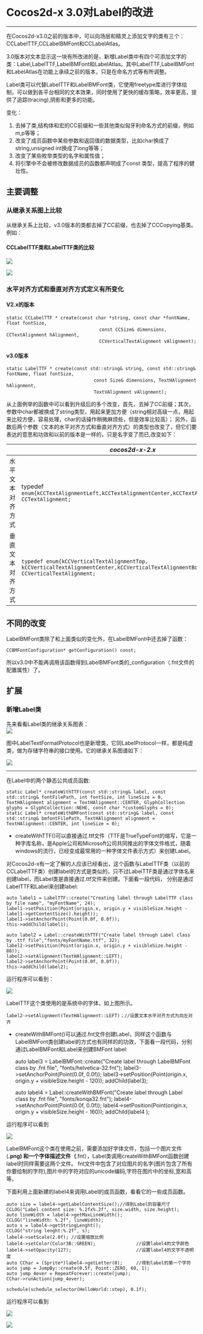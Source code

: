 # Cocos2d-x 3.0对Label的改进

-------------


在Cocos2d-x3.0之前的版本中，可以向场层和精灵上添加文字的类有三个：CCLabelTTF,CCLabelBMFont和CCLabelAtlas。

3.0版本对文本显示这一块有所改进的是，新增Label类中有四个可添加文字的类：Label,LabelTTF,LabelBMFont和LabelAtlas。其中LabelTTF,LabelBMFont和LabelAtlas在功能上承续之前的版本，只是在命名方式等有所调整。

Label类可以代替LabelTTF和LabelBMFont类，它使用freetype库进行字体绘制，可以做到各平台相同的文本效果，同时使用了更快的缓存策略，效率更高，提供了追踪(tracing),阴影和更多的功能。

变化：

1. 去掉了类,结构体和宏的CC前缀和一些其他类似匈牙利命名方式的前缀，例如m,p等等；
2. 改变了成员函数中某些参数和返回值的数据类型，比如char换成了string,unsigned int换成了long等等；
3. 改变了某些枚举类型的名字和属性值；
4. 将引擎中不会被修改数据成员的函数都声明成了const 类型，提高了程序的健壮性。


## 主要调整
### 从继承关系图上比较
从继承关系上比较，v3.0版本的类都去掉了CC前缀，也去掉了CCCopying基类。例如：

#### CCLabelTTF类和LabelTTF类的比较

![](./res/classcocos2d_1_1_c_c_label_t_t_f.png)

![](./res/classcocos2d_1_1_label_t_t_f.png)

### 水平对齐方式和垂直对齐方式定义有所变化

#### V2.x的版本

	static CCLabelTTF * create(const char *string, const char *fontName, float fontSize,
	　　                               const CCSize& dimensions, CCTextAlignment hAlignment, 
	　　                               CCVerticalTextAlignment vAlignment);

#### v3.0版本

	static LabelTTF * create(const std::string& string, const std::string& fontName, float fontSize,
	　　                             const Size& dimensions, TextHAlignment hAlignment,
	　　                             TextVAlignment vAlignment);

从上面例举的函数中可以看到升级后的多个改变，首先，去掉了CC前缀；其次，参数中char都被换成了string类型，用起来更加方便（string相对高级一点，用起来比较方便，容易处理，char的话操作稍微麻烦些，但是效率比较高）；
另外，函数后两个参数（文本的水平对齐方式和垂直对齐方式）的类型也改变了，但它们要表达的意思和功效和以前的版本是一样的，只是名字变了而已,改变如下：


| |*cocos2d-x-2.x*|*cocos2d-x-3.0*|
|---------------|---------------|---------------|
|水平文本对齐方式|typedef `enum{kCCTextAlignmentLeft,kCCTextAlignmentCenter,kCCTextAlignmentRight,} CCTextAlignment;`|`enum class TextHAlignment{LEFT,CENTER,RIGHT};`|
|垂直文本对齐方式|`typedef enum{kCCVerticalTextAlignmentTop, kCCVerticalTextAlignmentCenter,kCCVerticalTextAlignmentBottom,} CCVerticalTextAlignment;`|`enum class TextVAlignment{TOP,CENTER,BOTTOM};`|



## 不同的改变

LabelBMFont类除了和上面类似的变化外，在LabelBMFont中还去掉了函数：

	CCBMFontConfiguration* getConfiguration() const;

所以v3.0中不能再调用该函数得到LabelBMFont类的_configuration（.fnt文件的配置属性）了。



## 扩展
### 新增Label类

先来看看Label类的继承关系图表：   
![](./res/classcocos2d_1_1_label.png)

图中LabelTextFormatProtocol也是新增类，它同LabelProtocol一样，都是纯虚类，做为存储字符串的接口使用。它的继承关系图谱如下：

![](./res/classcocos2d_1_1_label_text_format_protocol.png)


-----------------------------


在Label中的两个静态公共成员函数:

	static Label* createWithTTF(const std::string& label, const std::string& fontFilePath, int fontSize, int lineSize = 0, TextHAlignment alignment = TextHAlignment::CENTER, GlyphCollection glyphs = GlyphCollection::NEHE, const char *customGlyphs = 0);    
	static Label* createWithBMFont(const std::string& label, const std::string& bmfontFilePath, TextHAlignment alignment = TextHAlignment::CENTER, int lineSize = 0);


* createWithTTF()可以直接通过.ttf文件（TTF是TrueTypeFont的缩写，它是一种字库名称，是Apple公司和Microsoft公司共同推出的字体文件格式，随着windows的流行，已经变成最常用的一种字体文件表示方式）来创建Label。 

对Cocos2d-x有一定了解的人应该已经看出，这个函数与LabelTTF类（以前的CCLabelTTF类）创建label的方式是类似的，只不过LabelTTF类是通过字体名来创建label，而Label类是直接通过.ttf文件来创建。下面看一段代码，
分别是通过LabelTTF和Label来创建label:

	auto label1 = LabelTTF::create("Creating label through LabelTTF class by file name", "myFontName", 24);
	label1->setPosition(Point(origin.x, origin.y + visibleSize.height - label1->getContentSize().height));
	label1->setAnchorPoint(Point(0.0f, 0.0f));
    this->addChild(label1);

	auto label2 = Label::createWithTTF("Create label through Label class by .ttf file","fonts/myFontName.ttf", 32);
	label2->setPosition(Point(origin.x, origin.y + visibleSize.height - 80));
	label2->setAlignment(TextHAlignment::LEFT);
	label2->setAnchorPoint(Point(0.0f, 0.0f));
	this->addChild(label2);

运行程序可以看到：

![](./res/ttf.png)


LabelTTF这个类使用的是系统中的字体，如上图所示。

	label2->setAlignment(TextHAlignment::LEFT)；//设置文本水平对齐方式为向左对齐


* createWithBMFont()可以通过.fnt文件创建Label，同样这个函数与LabelBMFont类创建label的方式也有同样的的功效，下面看一段代码，分别通过LabelBMFont和Label来创建BMFont label:

	auto label3 = LabelBMFont::create("Create label through LabelBMFont class by .fnt file", "fonts/helvetica-32.fnt");
	label3->setAnchorPoint(Point(0.0f, 0.0f));
	label3->setPosition(Point(origin.x, origin.y + visibleSize.height - 120));
	addChild(label3);

	auto label4 = Label::createWithBMFont("Create label through Label class by .fnt file", "fonts/konqa32.fnt");
	label4->setAnchorPoint(Point(0.0f, 0.0f));
	label4->setPosition(Point(origin.x, origin.y + visibleSize.height - 160));
	addChild(label4 );

运行程序可以看到

![](./res/bmfont1.png)

LabelBMFont这个类在使用之前，需要添加好字体文件，包括一个图片文件(**.png) 和一个字体描述文件（**.fnt），Label类调用createWithBMFont函数创建label时同样需要这两个文件。
fnt文件中包含了对应图片的名字(图片包含了所有你要绘制的字符),图片中的字符对应的unicode编码,字符在图片中的坐标,宽和高等。

下面利用上面新建的label4来调用Label的成员函数，看看它的一些成员函数。


	auto size = label4->getLabelContentSize();//得到Label的容量尺寸
	CCLOG("Label content size: %.2fx%.2f", size.width, size.height);
	auto lineWidth = label4->getMaxLineWidth();
	CCLOG("lineWidth: %.2f", lineWidth);
	auto s = label4->getStringLenght();
	CCLOG("string lenght:%.2f", s);
	label4->setScale(2.0f);	//设置缩放比例
	label4->setColor(Color3B::GREEN);				//设置label4的文字颜色
	label4->setOpacity(127);						//设置label4的文字不透明度
	auto CChar = (Sprite*)label4->getLetter(0);		//得到label的第一个字符
	auto jump = JumpBy::create(0.5f, Point::ZERO, 60, 1);
	auto jump_4ever = RepeatForever::create(jump);
	CChar->runAction(jump_4ever);

	schedule(schedule_selector(HelloWorld::step), 0.1f);


运行程序可以看到

![](./res/bmfont2.png)

![](./res/bmfont3.png)

